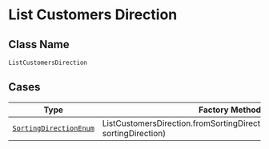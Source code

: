 
# List Customers Direction

## Class Name

`ListCustomersDirection`

## Cases

| Type | Factory Method |
|  --- | --- |
| [`SortingDirectionEnum`](../../../doc/models/sorting-direction-enum.md) | ListCustomersDirection.fromSortingDirection(SortingDirectionEnum sortingDirection) |

